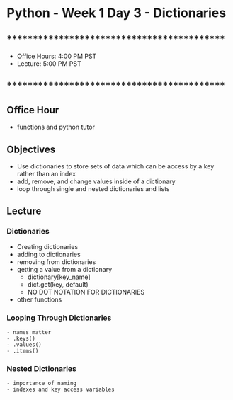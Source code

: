 # Python - Week 1 Day 3 - Dictionaries 
        
## ******************************************

- Office Hours:  4:00 PM PST
- Lecture:       5:00 PM PST

## ******************************************

## Office Hour

- functions and python tutor


## Objectives
- Use dictionaries to store sets of data which can be access by a key rather than an index
- add, remove, and change values inside of a dictionary
- loop through single and nested dictionaries and lists

## Lecture
    

### Dictionaries
- Creating dictionaries
- adding to dictionaries
- removing from dictionaries
- getting a value from a dictionary
    - dictionary[key_name]
    - dict.get(key, default)
    - NO DOT NOTATION FOR DICTIONARIES
- other functions
###  Looping Through Dictionaries
    - names matter
    - .keys() 
    - .values() 
    - .items()

###  Nested Dictionaries
    - importance of naming
    - indexes and key access variables